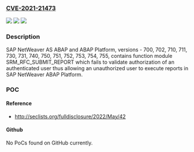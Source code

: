 ### [CVE-2021-21473](https://cve.mitre.org/cgi-bin/cvename.cgi?name=CVE-2021-21473)
![](https://img.shields.io/static/v1?label=Product&message=SAP%20NetWeaver%20AS%20ABAP%20and%20ABAP%20Platform%20(SRM_RFC_SUBMIT_REPORT)&color=blue)
![](https://img.shields.io/static/v1?label=Version&message=%3C700%20&color=brighgreen)
![](https://img.shields.io/static/v1?label=Vulnerability&message=Missing%20Authorization&color=brighgreen)

### Description

SAP NetWeaver AS ABAP and ABAP Platform, versions - 700, 702, 710, 711, 730, 731, 740, 750, 751, 752, 753, 754, 755, contains function module SRM_RFC_SUBMIT_REPORT which fails to validate authorization of an authenticated user thus allowing an unauthorized user to execute reports in SAP NetWeaver ABAP Platform.

### POC

#### Reference
- http://seclists.org/fulldisclosure/2022/May/42

#### Github
No PoCs found on GitHub currently.


